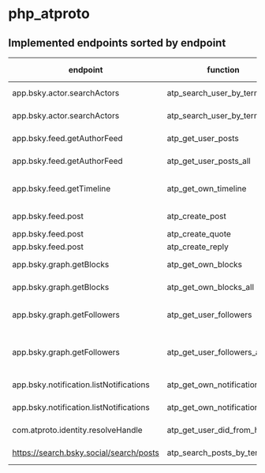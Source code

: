 # php_atproto

## Implemented endpoints sorted by endpoint

| endpoint                                | function                      | description                                                                            | endpoint-description |
| --------------------------------------- | ----------------------------- | -------------------------------------------------------------------------------------- | -------------------- |
| app.bsky.actor.searchActors             | atp_search_user_by_term       | Returns ALL persons / actors for a search term                                         |
| app.bsky.actor.searchActors             | atp_search_user_by_termAll    | Returns ALL persons / actors for a search term                                         |
| app.bsky.feed.getAuthorFeed             | atp_get_user_posts            | get posts from the feed of a user                                                      |
| app.bsky.feed.getAuthorFeed             | atp_get_user_posts_all        | get ALL posts from the feed of a user                                                  |
| app.bsky.feed.getTimeline               | atp_get_own_timeline          | returns the number of entries defined from the own timeline                            |
| app.bsky.feed.post                      | atp_create_post               | Creates a post on the own feed                                                         |
| app.bsky.feed.post                      | atp_create_quote              | Creates a quote post                                                                   |
| app.bsky.feed.post                      | atp_create_reply              | Creates a reply to a post                                                              |
| app.bsky.graph.getBlocks                | atp_get_own_blocks            | Returns ALL blocks of the current used account                                         |
| app.bsky.graph.getBlocks                | atp_get_own_blocks_all        | Returns ALL blocks of the current used account                                         |
| app.bsky.graph.getFollowers             | atp_get_user_followers        | atp_get_user_followers returns the followers of a user handle (limited)                |
| app.bsky.graph.getFollowers             | atp_get_user_followers_all    | atp_get_user_followers_all returns ALL the followers of a user handle in a handy array |
| app.bsky.notification.listNotifications | atp_get_own_notifications     | Returns the own notifications (limited)                                                |
| app.bsky.notification.listNotifications | atp_get_own_notifications_all | Returns ALL own notifications                                                          |
| com.atproto.identity.resolveHandle      | atp_get_user_did_from_handle  | returns the did of a given handle (f.e. schnoog.eu)                                    |
| https://search.bsky.social/search/posts | atp_search_posts_by_term      | Search posts by searchterm - non API call                                              |
